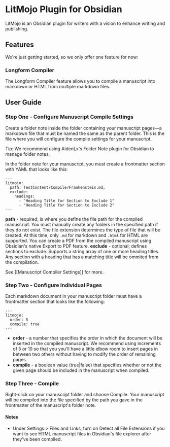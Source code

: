 # LitMojo Plugin for Obsidian

LitMojo is an Obsidian plugin for writers with a vision to enhance writing and publishing. 

## Features

We're just getting started, so we only offer one feature for now:

### Longform Compiler

The Longform Compiler feature allows you to compile a manuscript into markdown or HTML from multiple markdown files.

## User Guide

### Step One - Configure Manuscript Compile Settings

Create a folder note inside the folder containing your manuscript pages—a markdown file that must be named the same as the parent folder. This is the file where you will configure the compile settings for your manuscript.

Tip: We recommend using AidenLx's Folder Note plugin for Obsidian to manage folder notes.

In the folder note for your manuscript, you must create a frontmatter section with YAML that looks like this:

```
---
litmojo:
  path: TestContent/Compile/Frankenstein.md,
  exclude:
    headings:
      - "Heading Title for Section to Exclude 1"
      - "Heading Title for Section to Exclude 2"
---
```
 
**path** - required; is where you define the file path for the compiled manuscript. You must manually create any folders in the specified path if they do not exist. The file extension determines the type of file that will be created. At this time, only `.md` for markdown and `.html` for HTML are supported. You can create a PDF from the compiled manuscript using Obsidian's native Export to PDF feature.
**exclude** - optional; defines sections to exclude. Supports a string array of one or more heading titles. Any section with a heading that has a matching title will be ommited from the compilation.

See [[Manuscript Compiler Settings]] for more.

### Step Two - Configure Individual Pages

Each markdown document in your manuscript folder must have a frontmatter section that looks like the following:

```
---
litmojo:
  order: 5
  compile: true
---
```

- **order** - a number that specifies the order in which the document will be inserted in the compiled manuscript. We recommend using increments of 5 or 10 so that you you'll have a little elbow room to insert pages in between two others without having to modify the order of remaining pages.
- **compile** - a boolean value (true|false) that specifies whether or not the given page should be included in the manuscript when compiled. 

### Step Three - Compile

Right-click on your manuscript folder and choose Compile. Your manuscript will be compiled into the file specified by the path you gave in the frontmatter of the manuscript's folder note.

#### Notes

- Under Settings > Files and Links, turn on Detect all File Extensions if you want to see HTML manuscript files in Obsidian's file explorer after they've been compiled.